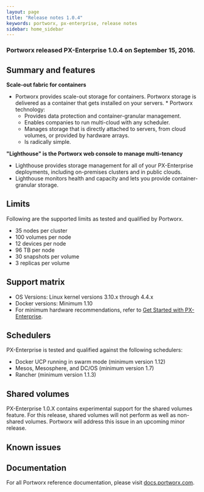 ```yaml
---
layout: page
title: "Release notes 1.0.4"
keywords: portworx, px-enterprise, release notes
sidebar: home_sidebar
---
```


### Portworx released PX-Enterprise 1.0.4 on September 15, 2016.

## Summary and features

**Scale-out fabric for containers**

* Portworx provides scale-out storage for containers. Portworx storage is delivered as a container that gets installed on your servers. * Portworx technology:
  * Provides data protection and container-granular management.
  * Enables companies to run multi-cloud with any scheduler.
  * Manages storage that is directly attached to servers, from cloud volumes, or provided by hardware arrays.
  * Is radically simple.

**"Lighthouse" is the Portworx web console to manage multi-tenancy**

* Lighthouse provides storage management for all of your PX-Enterprise deployments, including on-premises clusters and in public clouds.
* Lighthouse monitors health and capacity and lets you provide container-granular storage.

## Limits

Following are the supported limits as tested and qualified by Portworx.

* 35 nodes per cluster
* 100 volumes per node
* 12 devices per node
* 96 TB per node
* 30 snapshots per volume
* 3 replicas per volume

## Support matrix

* OS Versions: Linux kernel versions 3.10.x through 4.4.x
* Docker versions: Minimum 1.10
* For minimum hardware recommendations, refer to [Get Started with PX-Enterprise](http://docs.portworx.com/get-started-px-enterprise.html).

## Schedulers

PX-Enterprise is tested and qualified against the following schedulers:

* Docker UCP running in swarm mode (minimum version 1.12)
* Mesos, Mesosphere, and DC/OS (minimum version 1.7)
* Rancher (minimum version 1.1.3)

## Shared volumes

PX-Enterprise 1.0.X contains experimental support for the shared volumes feature. For this release, shared volumes will not perform as well as non-shared volumes. Portworx will address this issue in an upcoming minor release.

## Known issues

## Documentation

For all Portworx reference documentation, please visit [docs.portworx.com](http://docs.portworx.com).
